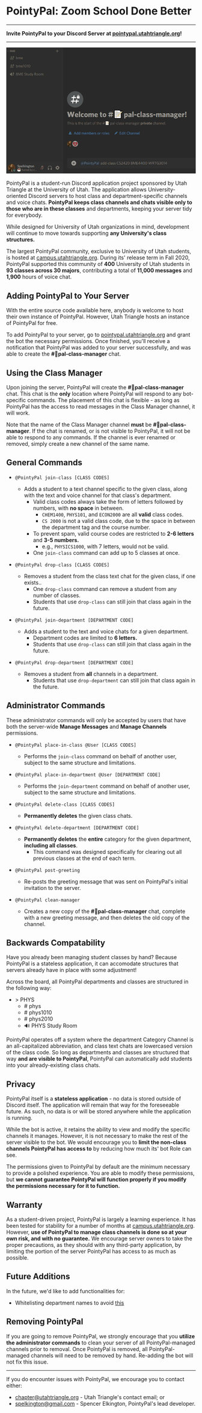 # PointyPal: Zoom School Done Better

---

**Invite PointyPal to your Discord Server at [pointypal.utahtriangle.org](https://pointypal.utahtriangle.org)!**

---

![](assets/join_demo.gif)

PointyPal is a student-run Discord application project sponsored by Utah Triangle at the University of Utah. The application allows University-oriented Discord servers to host class and department-specific channels and voice chats. **PointyPal keeps class channels and chats visible only to those who are in these classes** and departments, keeping your server tidy for everybody.

While designed for University of Utah organizations in mind, development will continue to move towards supporting **any University's class structures.**

The largest PointyPal community, exclusive to University of Utah students, is hosted at [campus.utahtriangle.org](https://campus.utahtriangle.org). During its' release term in Fall 2020, PointyPal supported this community of **400** University of Utah students in **93 classes across 30 majors**, contributing a total of **11,000 messages** and **1,900** hours of voice chat.

## Adding PointyPal to Your Server

With the entire source code available here, anybody is welcome to host their own instance of PointyPal. However, Utah Triangle hosts an instance of PointyPal for free.

To add PointyPal to your server, go to [pointypal.utahtriangle.org](https://pointypal.utahtriangle.org) and grant the bot the necessary permissions. Once finished, you'll receive a notification that PointyPal was added to your server successfully, and was able to create the **#📝pal-class-manager** chat.

## Using the Class Manager

Upon joining the server, PointyPal will create the **#📝pal-class-manager** chat. This chat is the **only** location where PointyPal will respond to any bot-specific commands. The placement of this chat is flexible - as long as PointyPal has the access to read messages in the Class Manager channel, it will work.

Note that the name of the Class Manager channel **must** be **#📝pal-class-manager**. If the chat is renamed, or is not visible to PointyPal, it will not be able to respond to any commands. If the channel is ever renamed or removed, simply create a new channel of the same name.

## General Commands

* `@PointyPal join-class [CLASS CODES]`
    - Adds a student to a text channel specific to the given class, along with the text and voice channel for that class's department.
        - Valid class codes always take the form of letters followed by numbers, with **no space** in between.
            * `CHEM1400`, `PHYS101`, and `ECON2000` are all **valid** class codes.
            * `CS 2000` is not a valid class code, due to the space in between the department tag and the course number.
        - To prevent spam, valid course codes are restricted to **2-6 letters** and **3-5 numbers.**
            * e.g., `PHYSICS1000`, with 7 letters, would not be valid.
        - One `join-class` command can add up to 5 classes at once.

* `@PointyPal drop-class [CLASS CODES]`
    - Removes a student from the class text chat for the given class, if one exists..
        - One `drop-class` command can remove a student from any number of classes.
        - Students that use `drop-class` can still join that class again in the future.

* `@PointyPal join-department [DEPARTMENT CODE]`
    - Adds a student to the text and voice chats for a given department.
        - Department codes are limited to **6 letters.**
        - Students that use `drop-class` can still join that class again in the future.

* `@PointyPal drop-department [DEPARTMENT CODE]`
    - Removes a student from **all** channels in a department.
        - Students that use `drop-department` can still join that class again in the future.

## Administrator Commands

These administrator commands will only be accepted by users that have both the server-wide **Manage Messages** and **Manage Channels** permissions.

* `@PointyPal place-in-class @User [CLASS CODES]`
    - Performs the `join-class` command on behalf of another user, subject to the same structure and limitations.

* `@PointyPal place-in-department @User [DEPARTMENT CODE]`
    - Performs the `join-department` command on behalf of another user, subject to the same structure and limitations.

* `@PointyPal delete-class [CLASS CODES]`
    - **Permanently deletes** the given class chats.

* `@PointyPal delete-department [DEPARTMENT CODE]`
    - **Permanently deletes** the **entire** category for the given department, **including all classes**.
        - This command was designed specifically for clearing out all previous classes at the end of each term.

* `@PointyPal post-greeting`
    - Re-posts the greeting message that was sent on PointyPal's initial invitation to the server.

* `@PointyPal clean-manager`
    - Creates a new copy of the **#📝pal-class-manager** chat, complete with a new greeting message, and then deletes the old copy of the channel.

## Backwards Compatability

Have you already been managing student classes by hand? Because PointyPal is a stateless application, it can accomodate structures that servers already have in place with some adjustment!

Across the board, all PointyPal departments and classes are structured in the following way:

- \> PHYS
    - \# phys
    - \# phys1010
    - \# phys2010
    - 🔊 PHYS Study Room

PointyPal operates off a system where the department Category Channel is an all-capitalized abbreviation, and class text chats are lowercased version of the class code. So long as departments and classes are structured that way **and are visible to PointyPal**, PointyPal can automatically add students into your already-existing class chats.

## Privacy

PointyPal itself is a **stateless application** - no data is stored outside of Discord itself. The application will remain that way for the foreseeable future. As such, no data is or will be stored anywhere while the application is running.

While the bot is active, it retains the ability to view and modify the specific channels it manages. However, it is not necessary to make the rest of the server visible to the bot. We would encourage you to **limit the non-class channels PointyPal has access to** by reducing how much its' bot Role can see.

The permissions given to PointyPal by default are the minimum necessary to provide a polished experience. You are able to modify these permissions, but **we cannot guarantee PointyPal will function properly if you modify the permissions necessary for it to function.**

## Warranty

As a student-driven project, PointyPal is largely a learning experience. It has been tested for stability for a number of months at [campus.utahtriangle.org](https://campus.utahtriangle.org). However, **use of PointyPal to manage class channels is done so at your own risk, and with no guarantee.** We encourage server owners to take the proper precautions, as they should with any third-party application, by limiting the portion of the server PointyPal has access to as much as possible. 

## Future Additions

In the future, we'd like to add functionalities for:

- Whitelisting department names to avoid [this](assets/daddy101.png)

## Removing PointyPal

If you are going to remove PointyPal, we strongly encourage that you **utilize the administrator commands** to clean your server of all PointyPal-managed channels prior to removal. Once PointyPal is removed, all PointyPal-managed channels will need to be removed by hand. Re-adding the bot will not fix this issue.

---

If you do encounter issues with PointyPal, we encourage you to contact either:

* [chapter@utahtriangle.org](mailto:chapter@utahtriangle.org) - Utah Triangle's contact email; or
* [spelkington@gmail.com](mailto:spelkington@gmail.com) - Spencer Elkington, PointyPal's lead developer.
